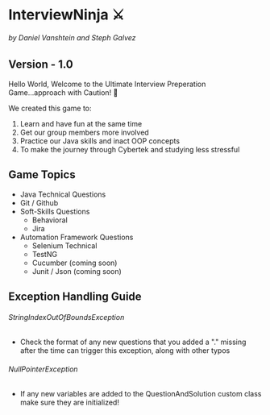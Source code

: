 # InterviewNinja :crossed_swords:
###### by Daniel Vanshtein and Steph Galvez
## Version - 1.0

Hello World, Welcome to the Ultimate Interview Preperation Game...approach with Caution! :monkey:

We created this game to:
1. Learn and have fun at the same time
2. Get our group members more involved
3. Practice our Java skills and inact OOP concepts
4. To make the journey through Cybertek and studying less stressful

## Game Topics
- Java Technical Questions
- Git / Github
- Soft-Skills Questions
  - Behavioral
  - Jira
- Automation Framework Questions
  - Selenium Technical
  - TestNG
  - Cucumber (coming soon)
  - Junit / Json (coming soon)

 




## 
## Exception Handling Guide
###### StringIndexOutOfBoundsException 
- Check the format of any new questions that you added a "." missing after the time can trigger this exception, along with other typos

###### NullPointerException 
- If any new variables are added to the QuestionAndSolution custom class make sure they are initialized!
